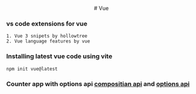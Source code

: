 <center># Vue</center>

### vs code extensions for vue
    
    1. Vue 3 snipets by hollowtree
    2. Vue language features by vue
   
### Installing latest vue code using vite
    npm init vue@latest

### Counter app with options api 	[compositian api](./Readme/composition-api.md) and [options api](./Readme/composition-api.md) 
